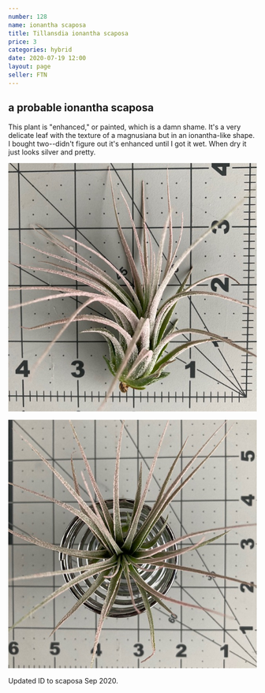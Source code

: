 ```yaml
---
number: 128
name: ionantha scaposa
title: Tillansdia ionantha scaposa
price: 3
categories: hybrid
date: 2020-07-19 12:00
layout: page
seller: FTN
---
```

## a probable ionantha scaposa

This plant is "enhanced," or painted, which is a damn shame. It's a very delicate leaf with the texture of a magnusiana but in an ionantha-like shape. I bought two--didn't figure out it's enhanced until I got it wet. When dry it just looks silver and pretty.

!["Tillandsia ionantha scaposa"](/i/IMG_0382.jpeg "Tillandsia ionantha scaposa")

!["Tillandsia ionantha scaposa"](/i/IMG_0383.jpeg "Tillandsia ionantha scaposa")

Updated ID to scaposa Sep 2020.
